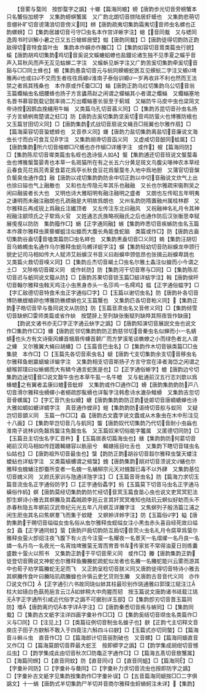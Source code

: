 <!-- { "loadSidebar": true } -->
　　【音雾与蝥同　按卽蝥字之譌】十螂【篇海同蜋】螃【唐韵歩光切音旁螃蟹本只名蟹俗加螃字　又集韵螃蜞蟹属　又广韵北朗切音牓陆居虾蟆也　又集韵悲萌切音绷补旷切音谤蒲浪切音傍义同】蛳【唐韵疏夷切集韵霜夷切音师虫名螺也正韵螺蛳】□【集韵居雄切音弓守□虫名本作宫详蜥字注】螅【音同蛓　又与蟋同逸周书时训解小暑之日又五日螅蟀居壁】螆【唐韵同蛓】□【唐韵徒得切韵防正韵敌得切音特食苗叶虫　集韵本作蟘亦作螣□】□【集韵如容切音茸类篇虫行貌】螇【唐韵胡鸡切集韵鸡切音奚说文螇螰蛁蟟也盐鐡论诸生独不见季夏之螇乎音声入耳秋风而声无互见蛄蝉二字注　又螇蚸见蚸字注又广韵苦奚切集韵牵奚切音谿与□□同土蜂也】螈【集韵愚袁切音元与蚖同蝾螈蛇医互见蝾蚖二字注又螈埤雅再也或曰不交而生者徃徃爲螈淮南子泰俗训螈一岁再收非不利也然而王法禁之者爲其残桑也　本作原或作蚕□□】螉【唐韵正韵乌红切集韵乌公切音翁玉篇蠮螉虫名细腰蜂也扬子方言蠭燕赵之闲谓之蠓螉其小者谓之蠮螉　又蠮螉塞地名晋书慕容皝载记皝率骑二万出蠮螉塞长驱至于蓟城　又螉防牛马皮中虫也梁简文帝诗控因鹊血挽繮用牛螉　又类篇乌孔切音蓊义同】□【集韵苏昆切音孙虫名扬子方言蜻蛚南楚谓之蚟□】防【唐韵古奚切集韵坚奚切音鸡防萤火也博雅防蛾也　又玉篇甘田切义同】□【唐韵集韵式战切音扇说文蝇丑□摇翼也尔雅作扇】□【篇海渠容切音蛩蟋蟀也　又音恭义同】螊【唐韵力盐切集韵离盐切音廉说文海虫长寸而白可食互见字注　又集韵胡谗切音函义同　又虚咸切音醶同蛤属】□【唐韵集韵所六切音缩蝍□尺蠖也亦作蠀□详蠖字注　或作】螋【篇海同防】□【集韵陈尼切音墀类篇虫名蛭也逸诗佞人如】螌【集韵逋还切音班说文螌蝥毒虫也博雅螌蝥晏靑也本草一名斑猫所在有之长五六分黄足斑文鸟腹尖喙神农本草经云春食芫花爲芫靑夏食葛花爲亭长秋食豆花爲螌蝥冬入地中爲地胆　又蒲官切音槃负螌臭虫通作盘】融【唐韵以戎切集韵韵防余中切正韵以中切音融说文炊气上出也徐曰镕也气上融散也　又和也左传隐元年其乐也融融　又长也尔雅疏宋衞荆吴之闲曰融骏者长大也　又明也诗大雅昭明有融注融明之盛者　又朗也左传昭五年明夷之谦明而未融注融朗也孔疏融是大明故爲朗也　又州名韵防隋置融州属桂林郡　又尔雅释丘再成锐上爲融丘注纎顶者　又左传注东北曰融风　又祝融神名礼月令其神祝融注颛顼氏之子犂爲火官　又姓通志氏族略祝融氏之后也通作防后汉张衡思幸赋展曵曵以防防　集韵籀作□】螎【正字通同融】螏【集韵昨悉切音疾螏防虫名玉篇本作蒺尔雅释虫蒺藜螂蛆注似蝗而大腹长角能食蛇脑　类篇或作□】防【唐韵古盍切集韵谷盍切音嗑类篇防□虫名蛘也　又集韵黒盍切音□义同】螐【集韵汪胡切音乌螐蠋虫名通作乌尔雅释虫蚅乌蠋详蚅字注】螑【集韵轻幼切音防赳螑龙申颈行貌史记司马相如传大人赋沛艾赳螑汉书音义曰赳螑申颈低昂也张揖云赳螑卑跳也　又类篇火救切音嗅义同】□【集韵丘杰切音朅土□虫名尔雅土螽注似蝗而小今谓之土□　又陟格切音磔义同　或作虴防】防【集韵河干切音寒与□同】□【集韵陈尼切音迟与蚔同说文籀从防】□【唐韵苏果切音锁玉篇□蛣详蛣字注】螒【唐韵侯旰切音翰尔雅释虫螒天鸡注小虫黑身赤头一名莎鸡一名樗鸡】蝹【正字通俗蝹字】□【字汇敌德切音特食禾虫正字通俗□字】□【玉篇以谢切虫名】防【唐韵补各切音博防蟭螳蜋卵也博雅防蟭螵蛸也又玉篇蟹也　又集韵匹各切音粕义同】【集韵正韵子皓切音早与蚤同说文从防防】防【玉篇音肃虫名又音修义同】□【集韵倾雪切音缺蛚□雷师类篇或省作蚗　按楚辞上至列缺张衡赋列缺晔其照夜皆作缺唐】
　　【韵说文诸书亦无□字正字通云蚗字之譌】□【唐韵知演切音展説文虫也说文作□集韵作□□】螓【唐韵匠邻切集韵韵防正韵慈邻切音秦虫名似蝉而小一名蜻蜻也头方有文诗衞风螓首蛾眉传螓首颡广而方梦溪笔谈蟭蟟之小而绿色者北人谓之螓　又尔雅翼大蝇曰胡螓】□【玉篇音巴虫名】□【集韵作木切音镞类篇□□虫集貌　本作□】□【玉篇先各切音索虫名】螔【唐韵弋支切集韵余支切音移虫名尔雅释鱼蚹蠃螔蝓详蝓字注　又集韵相支切音斯扬子方言守宫在泽者海岱之闲谓之螔喉郭璞曰似蜥蜴而大有鳞今通言蛇医是也】□【正字通俗蜥字】螕【唐韵边兮切集韵边迷切音□说文齧牛虫也本草牛虱一名牛螕　又与蚍通前汉五行志刘歆以爲蝝螕之有翼者孟康曰螕音蚍蜉　又集韵或作□通作□】螖【唐韵集韵韵防戸八切音滑尔雅释虫螖蠌小者蟧疏卽蟚螖也详蟚字注韩愈诗水漉杂鳣螖　又集韵吉忽切音骨螺属】□【字汇音饩虫似螖】螗【唐韵集韵韵防正韵徒郞切音唐蜩螗蝉也诗大雅如蜩如螗详蜩字注　真音通作螳非】螘【集韵韵防语绮切音舣与蚁同　又疑岂切音顗义同　玉篇一作□□】螙【唐韵古文蠹字说文蠹或从木象虫在木中形注见十八画】□【集韵举岂切音几与虮同】螚【唐韵奴代切集韵乃代切音耐小虫蝱也淮南子说林训免齧爲螚注免齧虫名　又玉篇奴来切俗能字龞属　又匿德切同防】□【玉篇丑主切虫名字汇音杵】【玉篇居表切篇海虫也】螛【集韵韵防何葛切音褐前汉司马相如传跮踱輵螛容以骫丽兮　輵螛摇目吐舌也　又集韵下瞎切音辖虫名仙姑也】□【唐韵祖外切音最虫也】螜【韵防正韵胡谷切音縠尔雅释虫螜天蝼注蝼蛅也详蛄字注　又类篇蠀螬谓之蝖螜】螝【唐韵集韵胡对切音溃说文蛹也尔雅释虫螝蛹注卽蚕所变者一名螝一名蛹柳宗元天对螝齧已毒不以外肆　又集韵基位切音媿义同　又颜氏家训与虺通详虺字注】□【玉篇音哥虫名】防【篇海力求切玉篇音流虫名正字通俗防字】□【正字通俗蟊字】蚂【玉篇莫下切音马虫名正字通马蟥俗作蚂】螟【唐韵莫经切集韵韵防忙经切音冥玉篇食苗心虫也说文吏冥冥犯法卽生螟诗小雅去其螟螣及其蟊贼疏李廵云言其奸冥冥难知也陆玑云螟似虸蚄而头不赤春秋隐五年螟前汉武帝纪元光五年八月螟互详螣字注　又焦螟列子殷汤篇江浦之闲生麽虫其名曰焦螟羣飞而集于蚊睫　又螟蛉详蛉字注】防【玉篇俗字】螠【唐韵集韵于赐切音缢缢女虫名俗从虫尔雅释虫蚬缢女注小黒虫赤头喜自经死故曰缢女】螡【正字通同蚊】萤【唐韵戸扃切韵防互扃切音荧火虫名礼月令腐草爲萤尔雅释虫萤火卽炤注夜飞腹下有火古今注萤一名耀夜一名景天一名熠燿一名丹良一名燐一名丹鸟一名夜光一名宵烛埤雅萤无胃而育晋书车传家贫不常得油夏日则练囊盛数十萤火以照书　又集韵正韵于平切音荣义同　或作□】螣【唐韵集韵正韵徒登切音腾说文神蛇也尔雅释鱼螣螣蛇疏蛇似龙者也名螣一名螣蛇能兴云雾而游其中也荀子劝学篇螣蛇无足而飞　又正韵呈稔切音朕义同又唐韵徒得切音特诗小雅去其螟螣传食叶曰螣陆玑疏螣蝗也许愼云吏乞贷则生螣　又唐韵古音音代义同　亦作□说文作□】【正字通引六书故同珧似蚌其柱最珍别作珧通雅曰郭璞江赋注江柱大如镜白色蓺苑巵言云江如蚌稍大中肉腥而韧　按玉篇说文唐韵诸书祗载江珧无字正字通所引咸近代俗字之譌不可据别详玉部】□【集韵卽刃切音晋玉篇同防】増【唐韵离灼切本字详字注】□【唐韵秦悉切音疾与螏同】□【集韵同蛓】□【集韵古文蚔字注详四画字彚补作□□】□【集韵奚结切音缬虫名类篇作□义与□同】□【注见上】□【类篇征例切音制虫名蝗子也】斔【正韵弋主切释文音庾庄子田子方斔斛不敢入于四竟注六斛四斗曰斔】□【玉篇式亦切同螫】□【篇海音斗蝌斗虫　直音作□】□【篇海郎计切音丽割破也　又音螺】□【篇海同蝒直音又作□】□【篇海莫朗切音莽最大蛇王　按即蟒字之譌】□【韵学集成胡绀切音憾瓜虫】□【韵学集成此由切音秋次□防鼄正字通作□】□【篇海五髙切音敖蟹属】□【海篇同蛳】□【直音同蚊】防【直音同】□【直音同蛆】□【篇海同】□【字彚补同防】□【字彚补与蛬同】□【字彚补力求切音流虫也按即防字之譌】　□【字彚补古文蚔字见集韵按集韵作□字彚补误】□【五音篇海同螔按□□二字俱譌文】十一螪【唐韵式羊切集韵尸羊切并音商尔雅释虫蛶螪蚵注未详】【集韵】
